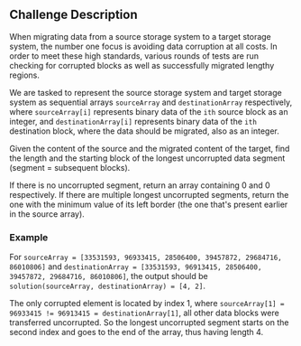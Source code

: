 ## Challenge Description

When migrating data from a source storage system to a target storage system, the number one focus is avoiding data corruption at all costs. In order to meet these high standards, various rounds of tests are run checking for corrupted blocks as well as successfully migrated lengthy regions.

We are tasked to represent the source storage system and target storage system as sequential arrays `sourceArray` and `destinationArray` respectively, where `sourceArray[i]` represents binary data of the `ith` source block as an integer, and `destinationArray[i]` represents binary data of the `ith` destination block, where the data should be migrated, also as an integer. 

Given the content of the source and the migrated content of the target, find the length and the starting block of the longest uncorrupted data segment (segment = subsequent blocks).

If there is no uncorrupted segment, return an array containing 0 and 0 respectively. If there are multiple longest uncorrupted segments, return the one with the minimum value of its left border (the one that's present earlier in the source array).

### Example 

For `sourceArray = [33531593, 96933415, 28506400, 39457872, 29684716, 86010806]` and `destinationArray = [33531593, 96913415, 28506400, 39457872, 29684716, 86010806]`, the output should be
`solution(sourceArray, destinationArray) = [4, 2]`.

The only corrupted element is located by index 1, where `sourceArray[1] = 96933415 != 96913415 = destinationArray[1]`, all other data blocks were transferred uncorrupted. So the longest uncorrupted segment starts on the second index and goes to the end of the array, thus having length 4.